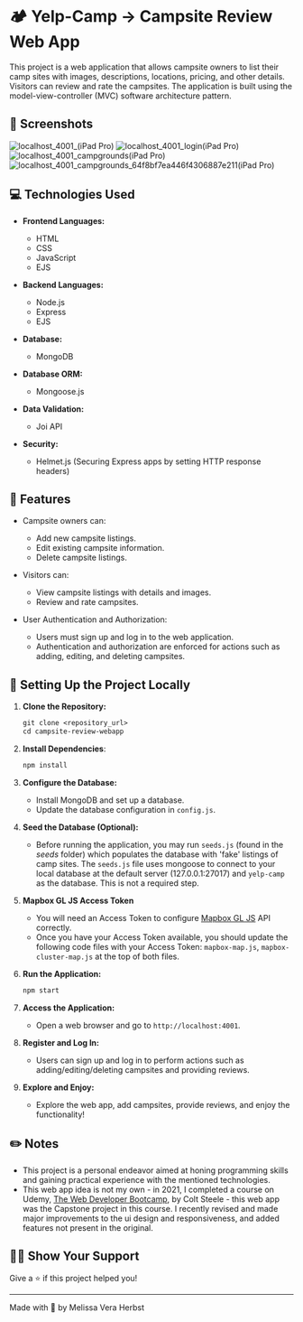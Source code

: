 # 🏕️ Yelp-Camp -> Campsite Review Web App

This project is a web application that allows campsite owners to list their camp sites with images, descriptions, locations, pricing, and other details. Visitors can review and rate the campsites. The application is built using the model-view-controller (MVC) software architecture pattern.

## 📸 Screenshots

![localhost_4001_(iPad Pro)](https://github.com/melissaveraherbst/yelp-camp_camp-review-web-app/assets/84316275/12feadea-91ac-4d42-b832-fe8a47f40529)
![localhost_4001_login(iPad Pro)](https://github.com/melissaveraherbst/yelp-camp_camp-review-web-app/assets/84316275/34f7518e-dcfa-406e-b7a9-c9adc4e1ea19)
![localhost_4001_campgrounds(iPad Pro)](https://github.com/melissaveraherbst/yelp-camp_camp-review-web-app/assets/84316275/4e6d26e0-5822-4923-b08d-72bdc7e31b1f)
![localhost_4001_campgrounds_64f8bf7ea446f4306887e211(iPad Pro)](https://github.com/melissaveraherbst/yelp-camp_camp-review-web-app/assets/84316275/5f644873-cb7c-4910-9f9a-d64e63a4ce75)

## 💻 Technologies Used

- **Frontend Languages:**
  - HTML
  - CSS
  - JavaScript
  - EJS

- **Backend Languages:**
  - Node.js
  - Express
  - EJS

- **Database:**
  - MongoDB

- **Database ORM:**
  - Mongoose.js

- **Data Validation:**
  - Joi API

- **Security:**
  - Helmet.js (Securing Express apps by setting HTTP response headers)

## 📱 Features

- Campsite owners can:
  - Add new campsite listings.
  - Edit existing campsite information.
  - Delete campsite listings.

- Visitors can:
  - View campsite listings with details and images.
  - Review and rate campsites.

- User Authentication and Authorization:
  - Users must sign up and log in to the web application.
  - Authentication and authorization are enforced for actions such as adding, editing, and deleting campsites.

## 🚀 Setting Up the Project Locally

1. **Clone the Repository:**

    ```txt
    git clone <repository_url>
    cd campsite-review-webapp
    ```

2. **Install Dependencies**:

    ```txt
    npm install
    ```

3. **Configure the Database:**
   - Install MongoDB and set up a database.
   - Update the database configuration in `config.js`.

4. **Seed the Database (Optional):**
   - Before running the application, you may run `seeds.js` (found in the _seeds_ folder) which populates the database with 'fake' listings of camp sites. The `seeds.js` file uses mongoose to connect to your local database at the default server (127.0.0.1:27017) and `yelp-camp` as the database. This is not a required step.
  
5. **Mapbox GL JS Access Token**
   - You will need an Access Token to configure [Mapbox GL JS](https://docs.mapbox.com/mapbox-gl-js/guides/) API correctly.
   - Once you have your Access Token available, you should update the following code files with your Access Token: `mapbox-map.js`, `mapbox-cluster-map.js` at the top of both files. 

6. **Run the Application:**

    ```txt
    npm start
    ```

7. **Access the Application:**
   - Open a web browser and go to `http://localhost:4001`.

8. **Register and Log In:**
   - Users can sign up and log in to perform actions such as adding/editing/deleting campsites and providing reviews.

9. **Explore and Enjoy:**
   - Explore the web app, add campsites, provide reviews, and enjoy the functionality!

## ✏️ Notes

- This project is a personal endeavor aimed at honing programming skills and gaining practical experience with the mentioned technologies.
- This web app idea is not my own - in 2021, I completed a course on Udemy, [The Web Developer Bootcamp](https://www.udemy.com/course/the-web-developer-bootcamp/), by Colt Steele - this web app was the Capstone project in this course. I recently revised and made major improvements to the ui design and responsiveness, and added features not present in the original.

## 👏🏻 Show Your Support

Give a ⭐ if this project helped you!

---
Made with 💙 by Melissa Vera Herbst
